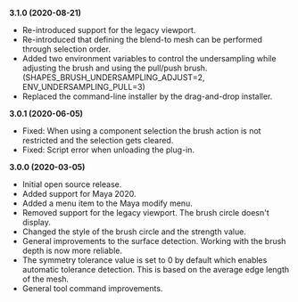 **3.1.0 (2020-08-21)**
* Re-introduced support for the legacy viewport.
* Re-introduced that defining the blend-to mesh can be performed through selection order.
* Added two environment variables to control the undersampling while adjusting the brush and using the pull/push brush. (SHAPES_BRUSH_UNDERSAMPLING_ADJUST=2, ENV_UNDERSAMPLING_PULL=3)
* Replaced the command-line installer by the drag-and-drop installer.

**3.0.1 (2020-06-05)**
* Fixed: When using a component selection the brush action is not restricted and the selection gets cleared.
* Fixed: Script error when unloading the plug-in.

**3.0.0 (2020-03-05)**
* Initial open source release.
* Added support for Maya 2020.
* Added a menu item to the Maya modify menu.
* Removed support for the legacy viewport. The brush circle doesn't display.
* Changed the style of the brush circle and the strength value.
* General improvements to the surface detection. Working with the brush depth is now more reliable.
* The symmetry tolerance value is set to 0 by default which enables automatic tolerance detection. This is based on the average edge length of the mesh.
* General tool command improvements.
